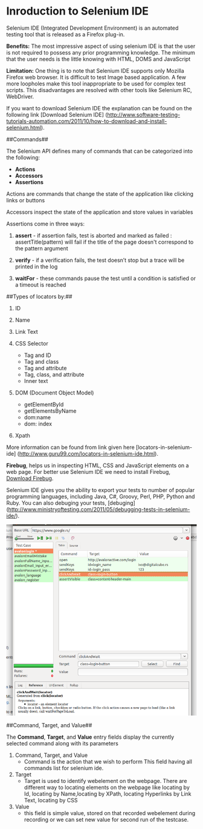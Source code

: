 # Inroduction to Selenium IDE


Selenium IDE (Integrated Development Environment) is an automated testing tool that is released as a Firefox plug-in.

**Benefits:** The most impressive aspect of using selenium IDE is that the user is not required to possess any prior programming knowledge. The minimum that the user needs is the little knowing with HTML, DOMS and JavaScript

**Limitation:** One thing is to note that Selenium IDE supports only Mozilla Firefox web browser. It is difficult to test Image based application. A few more loopholes make this tool inappropriate to be used for complex test scripts. This disadvantages are resolved with other tools like Selenium RC, WebDriver.

If you want to download Selenium IDE  the explanation can be found on the following link [Download Selenium IDE]
(http://www.software-testing-tutorials-automation.com/2011/10/how-to-download-and-install-selenium.html).


##Commands##


The Selenium API defines many of commands that can be categorized into the following:
- **Actions**
- **Accessors**
- **Assertions**

Actions are commands that change the state of the application like clicking links or buttons

Accessors inspect the state of the application and store values in variables

Assertions come in three ways:

1. **assert** - if assertion fails, test is aborted and marked as failed : assertTitle(pattern) will fail if the title of the page doesn't
correspond to the pattern argument

2. **verify** - if a verification fails, the test doesn’t stop but a trace will be printed in the log

3. **waitFor** - these commands pause the test until a condition is satisfied or a
timeout is reached


##Types of locators by:##

1. ID

2. Name

3. Link Text

4. CSS Selector
    * Tag and ID
    * Tag and class
    * Tag and attribute
    * Tag, class, and attribute
    * Inner text

5. DOM (Document Object Model)
    * getElementById
    * getElementsByName
    * dom:name
    * dom: index
6. Xpath

More information can be found from link given here [locators-in-selenium-ide] (http://www.guru99.com/locators-in-selenium-ide.html).

**Firebug**, helps us in inspecting HTML, CSS and JavaScript elements on a web page. For better use Selenium IDE we need to install Firebug, [Download Firebug](https://getfirebug.com/downloads).

Selenium IDE gives you the ability to export your tests to number of popular programming languages, including Java, C#,
Groovy, Perl, PHP, Python and Ruby.
You can also debuging your tests, [debuging] (http://www.ministryoftesting.com/2011/05/debugging-tests-in-selenium-ide/).

![Selenium IDE Example](https://raw.githubusercontent.com/digital-cube/edu/master/Selenium/2016-11-8-selenium/seleniumide.png)

##Command, Target, and Value##

The **Command**, **Target**, and **Value** entry fields display the currently selected command along with its parameters
1. Command, Target, and Value
	* Command is the action that we wish to perform This field having all commands list for selenium ide.
2. Target
	* Target is used to identify webelement on the webpage. There are different way to locating elements on the webpage like locating by Id, locating by Name,locating by XPath, locating Hyperlinks by Link Text, locating by CSS
3. Value
	* this field is simple value, stored on that recorded webelement during recording or we can set new value for second run of the testcase.




